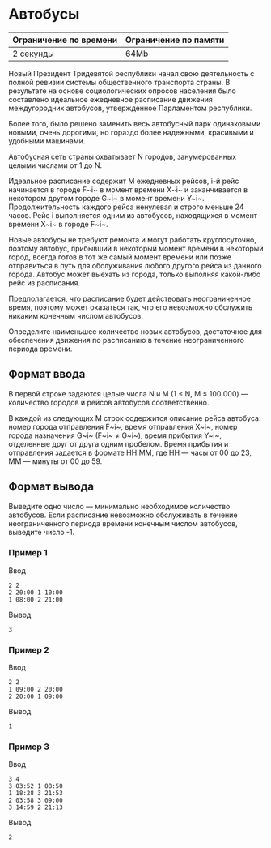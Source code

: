 # Автобусы

| Ограничение по времени |  Ограничение по памяти|
|--|--|
| 2 секунды | 64Mb |

Новый Президент Тридевятой республики начал свою деятельность с полной ревизии системы общественного транспорта страны. В результате на основе социологических опросов населения было составлено идеальное ежедневное расписание движения междугородних автобусов, утвержденное Парламентом республики.

Более того, было решено заменить весь автобусный парк одинаковыми новыми, очень дорогими, но гораздо более надежными, красивыми и удобными машинами.

Автобусная сеть страны охватывает N городов, занумерованных целыми числами от 1 до N.

Идеальное расписание содержит M ежедневных рейсов, i-й рейс начинается в городе  F~i~  в момент времени  X~i~  и заканчивается в некотором другом городе  G~i~  в момент времени  Y~i~. Продолжительность каждого рейса ненулевая и строго меньше 24 часов. Рейс i выполняется одним из автобусов, находящихся в момент времени  X~i~  в городе  F~i~.

Новые автобусы не требуют ремонта и могут работать круглосуточно, поэтому автобус, прибывший в некоторый момент времени в некоторый город, всегда готов в тот же самый момент времени или позже отправиться в путь для обслуживания любого другого рейса из данного города. Автобус может выехать из города, только выполняя какой-либо рейс из расписания.

Предполагается, что расписание будет действовать неограниченное время, поэтому может оказаться так, что его невозможно обслужить никаким конечным числом автобусов.

Определите наименьшее количество новых автобусов, достаточное для обеспечения движения по расписанию в течение неограниченного периода времени.

## Формат ввода

В первой строке задаются целые числа N и М (1 ≤ N, M ≤ 100 000) — количество городов и рейсов автобусов соответственно.

В каждой из следующих M строк содержится описание рейса автобуса: номер города отправления  F~i~, время отправления  X~i~, номер города назначения  G~i~  (F~i~  ≠  G~i~), время прибытия  Y~i~, отделенные друг от друга одним пробелом. Время прибытия и отправления задается в формате HH:MM, где HH — часы от 00 до 23, MM — минуты от 00 до 59.

## Формат вывода

Выведите одно число — минимально необходимое количество автобусов. Если расписание невозможно обслуживать в течение неограниченного периода времени конечным числом автобусов, выведите число -1.

### Пример 1

Ввод

    2 2
    2 20:00 1 10:00
    1 08:00 2 21:00

Вывод

    3
    
### Пример 2

Ввод

    2 2
    1 09:00 2 20:00
    2 20:00 1 09:00

Вывод

    1

### Пример 3

Ввод

    3 4
    3 03:52 1 08:50
    1 18:28 3 21:53
    2 03:58 3 09:00
    3 14:59 2 21:13

Вывод

    2